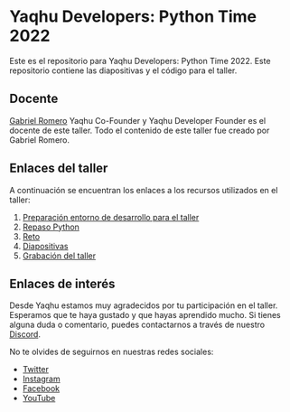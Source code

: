 # Yaqhu Developers: Python Time 2022

Este es el repositorio para Yaqhu Developers: Python Time 2022. Este repositorio contiene las diapositivas y el código para el taller.

## Docente

[Gabriel Romero](https://github.com/gabrielromerod) Yaqhu Co-Founder y Yaqhu Developer Founder es el docente de este taller. Todo el contenido de este taller fue creado por Gabriel Romero.

## Enlaces del taller

A continuación se encuentran los enlaces a los recursos utilizados en el taller:

1. [Preparación entorno de desarrollo para el taller](./requerimientos.md)
2. [Repaso Python](./repaso/repaso.md)
3. [Reto](./reto/reto.md)
3. [Diapositivas](https://www.beautiful.ai/player/-N9JjU9Y2PxcLXL2t5TB)
4. [Grabación del taller](https://youtu.be/5XzyHOaLvT4)

## Enlaces de interés

Desde Yaqhu estamos muy agradecidos por tu participación en el taller. Esperamos que te haya gustado y que hayas aprendido mucho. Si tienes alguna duda o comentario, puedes contactarnos a través de nuestro [Discord](https://discord.gg/vE2pqFjH2J).

No te olvides de seguirnos en nuestras redes sociales:
- [Twitter](https://twitter.com/yaqhu1)
- [Instagram](https://www.instagram.com/yaqhu_forachange/)
- [Facebook](https://www.facebook.com/yaqhuworld)
- [YouTube](https://www.youtube.com/channel/UCJoIOs3QK_RH0zW5VGingCw)
